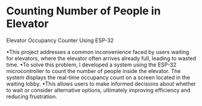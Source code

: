 # Counting Number of People in Elevator

Elevator Occupancy Counter Using ESP-32

•This project addresses a common inconvenience faced by users waiting for elevators, where the elevator often arrives already full, leading to wasted time. 
•To solve this problem, I developed a system using the ESP-32 microcontroller to count the number of people inside the elevator. The system displays the real-time occupancy count on a screen located in the waiting 
lobby. 
•This allows users to make informed decisions about whether to wait or consider alternative options, ultimately improving efficiency and reducing frustration.
